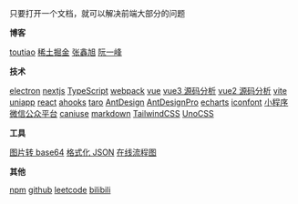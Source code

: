 只要打开一个文档，就可以解决前端大部分的问题

**博客**

<!-- <a class="link" target="_blank" href="xxx">xxxx</a> -->

<a class="link" target="_blank" href="https://www.toutiao.com/">toutiao</a>
<a class="link" target="_blank" href="https://juejin.cn/">稀土掘金</a>
<a class="link" target="_blank" href="https://www.zhangxinxu.com/life/about/">张鑫旭</a>
<a class="link" target="_blank" href="https://www.ruanyifeng.com/blog/">阮一峰</a>

**技术**

<a class="link" target="_blank" href="https://www.electronjs.org/zh/docs/latest/tutorial/quick-start">electron</a>
<a class="link" target="_blank" href="https://www.nextjs.cn/docs/getting-started">nextjs</a>
<a class="link" target="_blank" href="https://www.tslang.cn/docs/home.html">TypeScript</a>
<a class="link" target="_blank" href="https://www.webpackjs.com/concepts/">webpack</a>
<a class="link" target="_blank" href="https://cn.vuejs.org/">vue</a>
<a class="link" target="_blank" href="https://vue3js.cn/start/">vue3 源码分析</a>
<a class="link" target="_blank" href="https://vue-js.com/learn-vue/start/">vue2 源码分析</a>
<a class="link" target="_blank" href="https://vitejs.cn/guide/">vite</a>
<a class="link" target="_blank" href="https://uniapp.dcloud.net.cn/">uniapp</a>
<a class="link" target="_blank" href="https://zh-hans.react.dev/learn">react</a>
<a class="link" target="_blank" href="https://ahooks.gitee.io/zh-CN/hooks/use-request/index">ahooks</a>
<a class="link" target="_blank" href="https://taro-docs.jd.com/docs/">taro</a>
<a class="link" target="_blank" href="https://ant.design/index-cn/">AntDesign</a>
<a class="link" target="_blank" href="https://beta-pro.ant.design/docs/getting-started-cn">AntDesignPro</a>
<a class="link" target="_blank" href="https://echarts.apache.org/zh/index.html">echarts</a>
<a class="link" target="_blank" href="https://www.iconfont.cn/">iconfont</a>
<a class="link" target="_blank" href="https://developers.weixin.qq.com/miniprogram/dev/framework/">小程序</a>
<a class="link" target="_blank" href="https://mp.weixin.qq.com/">微信公众平台</a>
<a class="link" target="_blank" href="https://caniuse.com/">caniuse</a>
<a class="link" target="_blank" href="https://markdown.com.cn/basic-syntax/images.html">markdown</a>
<a class="link" target="_blank" href="https://www.tailwindcss.cn/docs/installation">TailwindCSS</a>
<a class="link" target="_blank" href="https://alfred-skyblue.github.io/unocss-docs-cn/guide/">UnoCSS</a>

**工具**

<a class="link" target="_blank" href="https://c.runoob.com/front-end/59/">图片转 base64</a>
<a class="link" target="_blank" href="https://tool.oschina.net/codeformat/json/">格式化 JSON</a>
<a class="link" target="_blank" href="https://boardmix.cn/user/login/">在线流程图</a>

**其他**

<a class="link" target="_blank" href="https://www.npmjs.com/settings/vs1435/packages">npm</a>
<a class="link" target="_blank" href="https://github.com/ImCccc">github</a>
<a class="link" target="_blank" href="https://leetcode.cn/">leetcode</a>
<a class="link" target="_blank" href="https://www.bilibili.com/">bilibili</a>

<!-- 朱先生: 13676064350 -->
